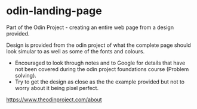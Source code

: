 # odin-landing-page
Part of the Odin Project - creating an entire web page from a design provided.

Design is provided from the odin project of what the complete page should look simular to as well as some of the fonts and colours.
- Encouraged to look through notes and to Google for details that have not been covered during the odin project foundations course (Problem solving).
- Try to get the design as close as the the example provided but not to worry about it being pixel perfect.

https://www.theodinproject.com/about
